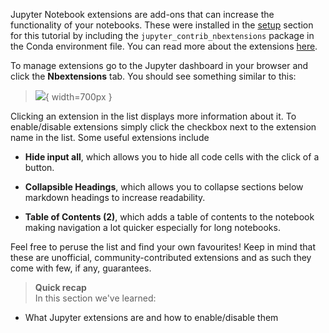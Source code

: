 Jupyter Notebook extensions are add-ons that can increase the functionality of
your notebooks. These were installed in the [setup](pre-course-setup) section for this 
tutorial by including the `jupyter_contrib_nbextensions` package in the Conda
environment file. You can read more about the extensions 
[here](https://jupyter-contrib-nbextensions.readthedocs.io/en/latest/). 

To manage extensions go to the Jupyter dashboard in your browser and click the
**Nbextensions** tab. You should see something similar to this:

> ![](images/jupyter_nbextensions.png){ width=700px }

Clicking an extension in the list displays more information about it. To 
enable/disable extensions simply click the checkbox next to the extension name 
in the list. Some useful extensions include 

- **Hide input all**, which allows you to hide all code cells with the click of 
  a button.
  
- **Collapsible Headings**, which allows you to collapse sections below markdown
  headings to increase readability.
  
- **Table of Contents (2)**, which adds a table of contents to the notebook
  making navigation a lot quicker especially for long notebooks.
  
Feel free to peruse the list and find your own favourites! Keep in mind that 
these are unofficial, community-contributed extensions and as such they come 
with few, if any, guarantees.

> **Quick recap** <br>
> In this section we've learned:
>
- What Jupyter extensions are and how to enable/disable them